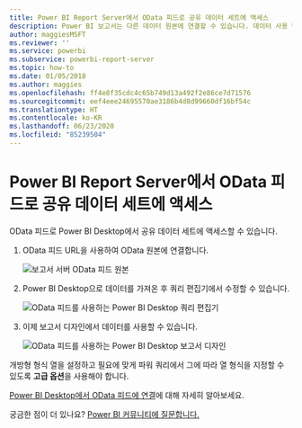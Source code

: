 ```yaml
---
title: Power BI Report Server에서 OData 피드로 공유 데이터 세트에 액세스
description: Power BI 보고서는 다른 데이터 원본에 연결할 수 있습니다. 데이터 사용 방법에 따라 다른 데이터 원본을 사용할 수 있습니다.
author: maggiesMSFT
ms.reviewer: ''
ms.service: powerbi
ms.subservice: powerbi-report-server
ms.topic: how-to
ms.date: 01/05/2018
ms.author: maggies
ms.openlocfilehash: ff4e8f35cdc4c65b749d13a492f2e86ce7d71576
ms.sourcegitcommit: eef4eee24695570ae3186b4d8d99660df16bf54c
ms.translationtype: HT
ms.contentlocale: ko-KR
ms.lasthandoff: 06/23/2020
ms.locfileid: "85239504"
---
```

# <a name="accessing-shared-datasets-as-odata-feeds-in-power-bi-report-server"></a>Power BI Report Server에서 OData 피드로 공유 데이터 세트에 액세스
OData 피드로 Power BI Desktop에서 공유 데이터 세트에 액세스할 수 있습니다.

1. OData 피드 URL을 사용하여 OData 원본에 연결합니다.
   
    ![보고서 서버 OData 피드 원본](media/access-dataset-odata/report-server-odata-feed.png)
2. Power BI Desktop으로 데이터를 가져온 후 쿼리 편집기에서 수정할 수 있습니다.
   
    ![OData 피드를 사용하는 Power BI Desktop 쿼리 편집기](media/access-dataset-odata/report-server-odata-results-query-editor.png)
3. 이제 보고서 디자인에서 데이터를 사용할 수 있습니다.
   
    ![OData 피드를 사용하는 Power BI Desktop 보고서 디자인](media/access-dataset-odata/report-server-odata-power-bi-desktop-report-design.png)

개방형 형식 열을 설정하고 필요에 맞게 파워 쿼리에서 그에 따라 열 형식을 지정할 수 있도록 **고급 옵션**을 사용해야 합니다.

[Power BI Desktop에서 OData 피드에 연결](../connect-data/desktop-connect-odata.md)에 대해 자세히 알아보세요.

궁금한 점이 더 있나요? [Power BI 커뮤니티에 질문합니다.](https://community.powerbi.com/)


